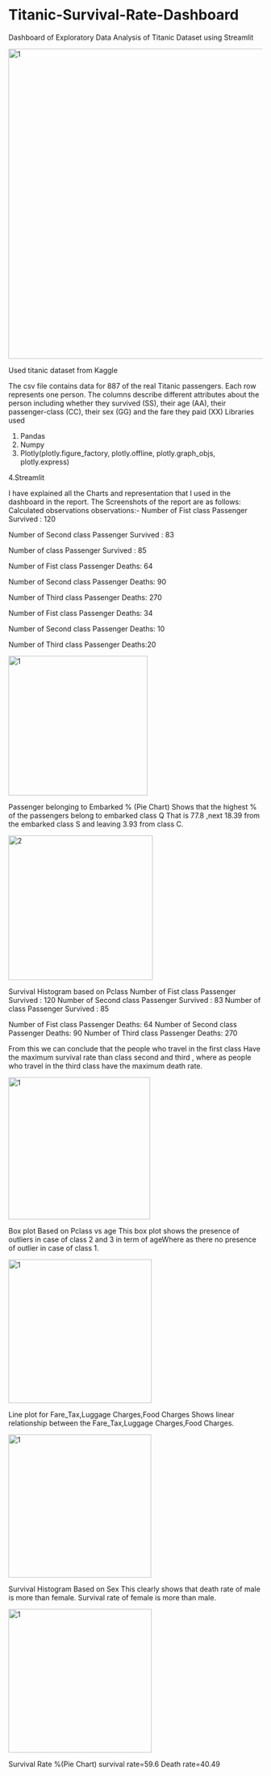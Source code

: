 # Titanic-Survival-Rate-Dashboard
Dashboard of Exploratory Data Analysis of Titanic Dataset using Streamlit

<img width="613" alt="1" src="https://user-images.githubusercontent.com/63099028/181268507-431fc8b9-7055-4dcf-b416-358a43a5605c.PNG">

Used titanic dataset from Kaggle

The csv file contains data for 887 of the real Titanic passengers. Each row represents one person. The columns describe different attributes about the person including whether they survived (SS), their age (AA), their passenger-class (CC), their sex (GG) and the fare they paid (XX)
Libraries used
1. Pandas 
2. Numpy 
3. Plotly(plotly.figure_factory, plotly.offline, plotly.graph_objs, plotly.express) 

4.Streamlit

 I have explained all the Charts and representation that I used in the dashboard in the report. The Screenshots of the report are as follows:
 Calculated observations observations:-
 Number of Fist class Passenger Survived : 120
 
 Number of Second class Passenger Survived : 83
 
 Number of  class Passenger Survived : 85

 Number of Fist class Passenger Deaths: 64
 
 Number of Second class Passenger Deaths: 90
 
 Number of Third class Passenger Deaths: 270

Number of Fist class Passenger Deaths: 34

 Number of Second class Passenger Deaths: 10
 
 Number of Third class Passenger Deaths:20
 
 
<img width="276" alt="1" src="https://user-images.githubusercontent.com/63099028/181269326-ed993f66-b59b-479a-bdd7-b43f5393f0e1.PNG">

Passenger belonging to Embarked % (Pie Chart)
Shows that the highest % of the passengers belong to embarked class Q 
That is 77.8 ,next 18.39 from the embarked class S and leaving 3.93 from class C.

<img width="286" alt="2" src="https://user-images.githubusercontent.com/63099028/181269365-628462c8-b3a6-4cc1-8c87-cd348bc97806.PNG">

Survival Histogram based on Pclass
Number of Fist class Passenger Survived : 120
Number of Second class Passenger Survived : 83
Number of  class Passenger Survived : 85

Number of Fist class Passenger Deaths: 64
Number of Second class Passenger Deaths: 90
Number of Third class Passenger Deaths: 270

From this we can conclude that the people who travel in the first class
Have the maximum survival rate than class second and third , where as people who travel in the third class have the maximum death rate.


<img width="281" alt="1" src="https://user-images.githubusercontent.com/63099028/181269704-8f261352-d75c-4001-9a3a-f02fdd30b3b1.PNG">


Box plot Based on Pclass vs age
This box plot shows the presence of outliers in case of class 2 and 3 in term of ageWhere as there no presence of outlier in case of class 1.


<img width="284" alt="1" src="https://user-images.githubusercontent.com/63099028/181269882-cd39b4fc-b5cd-46a6-a32f-8f3d915f0fd5.PNG">


Line plot for Fare_Tax,Luggage Charges,Food Charges
Shows linear relationship between the Fare_Tax,Luggage 
Charges,Food Charges.


<img width="283" alt="1" src="https://user-images.githubusercontent.com/63099028/181270093-b47a294b-bf8f-4934-b080-d005ccea1e9a.PNG">

Survival Histogram Based on Sex
This clearly shows that death rate of male is more than female.
Survival rate of female is more than male.


<img width="284" alt="1" src="https://user-images.githubusercontent.com/63099028/181270353-b0a57712-bf4a-49f0-ade0-9ee33b68df8e.PNG">

Survival Rate %(Pie Chart)
survival rate=59.6
Death rate=40.49


















